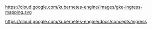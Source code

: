 https://cloud.google.com/kubernetes-engine/images/gke-ingress-mapping.svg


https://cloud.google.com/kubernetes-engine/docs/concepts/ingress

